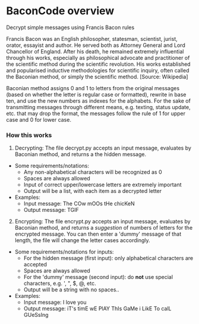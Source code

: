 # BaconCode overview
Decrypt simple messages using Francis Bacon rules

Francis Bacon was an English philosopher, statesman, scientist, jurist, orator, essayist and author. He served both as Attorney General and Lord Chancellor of England. After his death, he remained extremely influential through his works, especially as philosophical advocate and practitioner of the scientific method during the scientific revolution. His works established and popularised inductive methodologies for scientific inquiry, often called the Baconian method, or simply the scientific method. [Source: Wikipedia]

Baconian method assigns 0 and 1 to letters from the original messages (based on whether the letter is regular case or formatted), rewrite in base ten, and use the new numbers as indexes for the alphabets. For the sake of transmitting messages through different means, e.g. texting, status update, etc. that may drop the format, the messages follow the rule of 1 for upper case and 0 for lower case.

### How this works
1. Decrypting: The file decrypt.py accepts an input message, evaluates by Baconian method, and returns a the hidden message. 
  * Some requirements/notations:
    - Any non-alphabetical characters will be recognized as 0
    - Spaces are always allowed
    - Input of correct upper/lowercase letters are extremely important
    - Output will be a list, with each item as a decrypted letter
  * Examples:
    - Input message: The COw mOOs tHe chicKeN
    - Output message: TGIF

2. Encrypting: The file encrypt.py accepts an input message, evaluates by Baconian method, and returns a *suggestion* of numbers of letters for the encrypted message. You can then enter a 'dummy' message of that length, the file will change the letter cases accordingly.
  * Some requirements/notations for inputs:
    - For the hidden message (first input): only alphabetical characters are accepted
    - Spaces are always allowed
    - For the 'dummy' message (second input): do **not** use special characters, e.g. ', ", $, @, etc.
    - Output will be a string with no spaces..
  * Examples:
    - Input message: I love you
    - Output message: iT's timE wE PlAY ThIs GaMe i LikE To calL GUeSsIng
